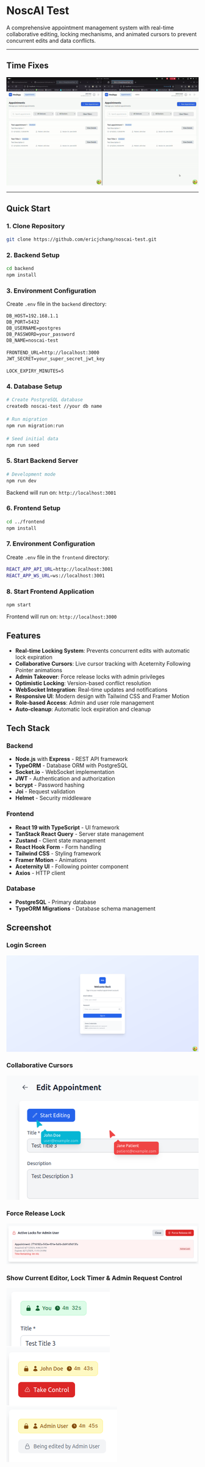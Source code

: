 # NoscAI Test

A comprehensive appointment management system with real-time collaborative editing, locking mechanisms, and animated cursors to prevent concurrent edits and data conflicts.

---

## Time Fixes

![](./Screenshot/fixed_time.gif)

---

## Quick Start

### 1. Clone Repository

```bash
git clone https://github.com/ericjchang/noscai-test.git
```

### 2. Backend Setup

```bash
cd backend
npm install
```

### 3. Environment Configuration

Create `.env` file in the `backend` directory:

```
DB_HOST=192.168.1.1
DB_PORT=5432
DB_USERNAME=postgres
DB_PASSWORD=your_password
DB_NAME=noscai-test

FRONTEND_URL=http://localhost:3000
JWT_SECRET=your_super_secret_jwt_key

LOCK_EXPIRY_MINUTES=5
```

### 4. Database Setup

```bash
# Create PostgreSQL database
createdb noscai-test //your db name

# Run migration
npm run migration:run

# Seed initial data
npm run seed
```

### 5. Start Backend Server

```bash
# Development mode
npm run dev
```

Backend will run on: `http://localhost:3001`

### 6. Frontend Setup

```bash
cd ../frontend
npm install
```

### 7. Environment Configuration

Create `.env` file in the `frontend` directory:

```bash
REACT_APP_API_URL=http://localhost:3001
REACT_APP_WS_URL=ws://localhost:3001
```

### 8. Start Frontend Application

```bash
npm start
```

Frontend will run on: `http://localhost:3000`

## Features

- **Real-time Locking System**: Prevents concurrent edits with automatic lock expiration
- **Collaborative Cursors**: Live cursor tracking with Aceternity Following Pointer animations
- **Admin Takeover**: Force release locks with admin privileges
- **Optimistic Locking**: Version-based conflict resolution
- **WebSocket Integration**: Real-time updates and notifications
- **Responsive UI**: Modern design with Tailwind CSS and Framer Motion
- **Role-based Access**: Admin and user role management
- **Auto-cleanup**: Automatic lock expiration and cleanup

## Tech Stack

### Backend

- **Node.js** with **Express** - REST API framework
- **TypeORM** - Database ORM with PostgreSQL
- **Socket.io** - WebSocket implementation
- **JWT** - Authentication and authorization
- **bcrypt** - Password hashing
- **Joi** - Request validation
- **Helmet** - Security middleware

### Frontend

- **React 19 with TypeScript** - UI framework
- **TanStack React Query** - Server state management
- **Zustand** - Client state management
- **React Hook Form** - Form handling
- **Tailwind CSS** - Styling framework
- **Framer Motion** - Animations
- **Aceternity UI** - Following pointer component
- **Axios** - HTTP client

### Database

- **PostgreSQL** - Primary database
- **TypeORM Migrations** - Database schema management

## Screenshot

### Login Screen

![](./Screenshot/Screenshot%20from%202025-06-11%2023-41-50.png)

### Collaborative Cursors

![](./Screenshot/Screenshot%20from%202025-06-11%2023-46-21.png)

### Force Release Lock

![](./Screenshot/Screenshot%20from%202025-06-11%2023-46-52.png)

### Show Current Editor, Lock Timer & Admin Request Control

![](./Screenshot/Screenshot%20from%202025-06-11%2023-47-34.png)
![](./Screenshot/Screenshot%20from%202025-06-11%2023-47-29.png)
![](./Screenshot/Screenshot%20from%202025-06-11%2023-58-09.png)
